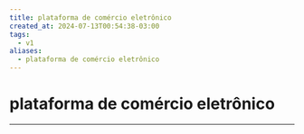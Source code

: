 ```yaml
---
title: plataforma de comércio eletrônico
created_at: 2024-07-13T00:54:38-03:00
tags:
  - v1
aliases:
  - plataforma de comércio eletrônico
---
```

# plataforma de comércio eletrônico
---

